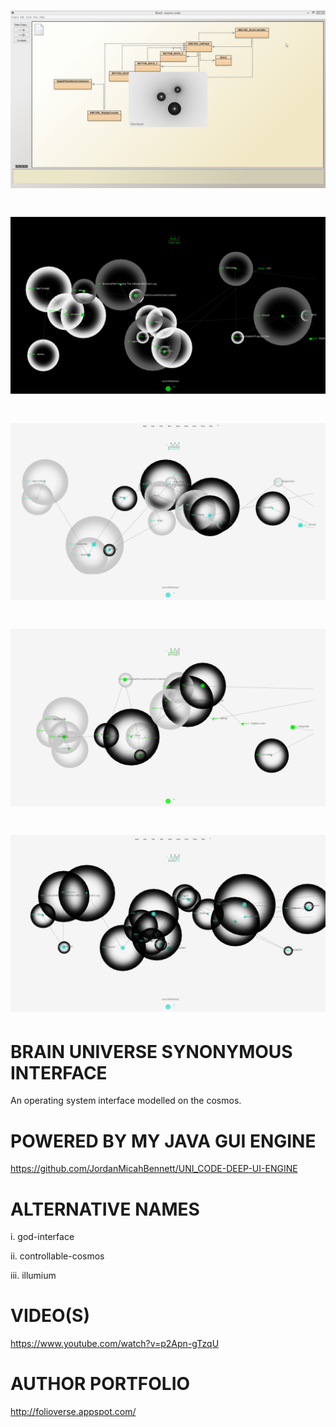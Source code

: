 ![Alt text](https://raw.githubusercontent.com/JordanMicahBennett/BRAIN-UNIVERSE-SYNONYMOUS-INTERFACE/master/source-code/data/images/captures/5.png "default page")
=============================








![Alt text](https://raw.githubusercontent.com/JordanMicahBennett/BRAIN-UNIVERSE-SYNONYMOUS-INTERFACE/master/source-code/data/images/captures/0.png "default page")
=============================
![Alt text](https://raw.githubusercontent.com/JordanMicahBennett/BRAIN-UNIVERSE-SYNONYMOUS-INTERFACE/master/source-code/data/images/captures/1.png "default page")
=============================
![Alt text](https://raw.githubusercontent.com/JordanMicahBennett/BRAIN-UNIVERSE-SYNONYMOUS-INTERFACE/master/source-code/data/images/captures/2.png "default page")
=============================
![Alt text](https://raw.githubusercontent.com/JordanMicahBennett/BRAIN-UNIVERSE-SYNONYMOUS-INTERFACE/master/source-code/data/images/captures/3.png "default page")
=============================





BRAIN UNIVERSE SYNONYMOUS INTERFACE
===================================

An operating system interface modelled on the cosmos.


POWERED BY MY JAVA GUI ENGINE
===================================
https://github.com/JordanMicahBennett/UNI_CODE-DEEP-UI-ENGINE


ALTERNATIVE NAMES
===================================
  i. god-interface
  
  ii. controllable-cosmos
  
  iii. illumium


VIDEO(S)
===================================
https://www.youtube.com/watch?v=p2Apn-gTzqU




AUTHOR PORTFOLIO
============================================
http://folioverse.appspot.com/
